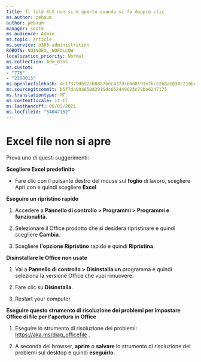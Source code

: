 ```yaml
---
title: Il file XLS non si è aperto quando si fa doppio clic
ms.author: pebaum
author: pebaum
manager: scotv
ms.audience: Admin
ms.topic: article
ms.service: o365-administration
ROBOTS: NOINDEX, NOFOLLOW
localization_priority: Normal
ms.collection: Adm_O365
ms.custom:
- "776"
- "2100015"
ms.openlocfilehash: 4c17329db92eb08b7bec43fd7b0d0191e7bce2b8ae030c210b46baf6b76e9bbf
ms.sourcegitcommit: b5f7da89a650d2915dc652449623c78be6247175
ms.translationtype: MT
ms.contentlocale: it-IT
ms.lasthandoff: 08/05/2021
ms.locfileid: "54047152"
---
```

# <a name="excel-file-doesnt-open"></a>Excel file non si apre

Prova uno di questi suggerimenti:

**Scegliere Excel predefinito**

* Fare clic con il pulsante destro del mouse sul **foglio** di lavoro, scegliere Apri con e quindi scegliere **Excel**

**Eseguire un ripristino rapido**

1. Accedere a **Pannello di controllo > Programmi > Programmi e funzionalità**.

2. Selezionare il Office prodotto che si desidera ripristinare e quindi scegliere **Cambia**.

3. Scegliere **l'opzione Ripristino** rapido e quindi **Ripristina**.

**Disinstallare le Office non usate**

1. Vai a **Pannello di controllo > Disinstalla un** programma e quindi seleziona la versione Office che vuoi rimuovere.

2. Fare clic su **Disinstalla**.

3. Restart your computer.

**Eseguire questo strumento di risoluzione dei problemi per impostare Office di file per l'apertura in Office**

1. Eseguire lo strumento di risoluzione dei problemi: https://aka.ms/diag_officefile .

2. A seconda del browser, **aprire** o **salvare** lo strumento di risoluzione dei problemi sul desktop e quindi **eseguirlo.**
